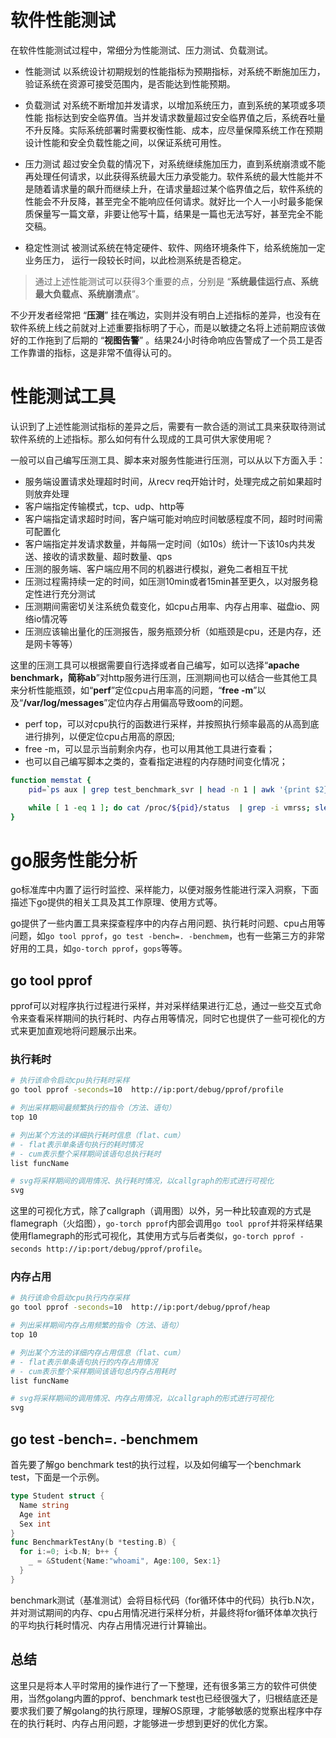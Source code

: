 # 软件性能测试

在软件性能测试过程中，常细分为性能测试、压力测试、负载测试。

- 性能测试
以系统设计初期规划的性能指标为预期指标，对系统不断施加压力，验证系统在资源可接受范围内，是否能达到性能预期。

- 负载测试
对系统不断增加并发请求，以增加系统压力，直到系统的某项或多项性能 指标达到安全临界值。当并发请求数量超过安全临界值之后，系统吞吐量不升反降。实际系统部署时需要权衡性能、成本，应尽量保障系统工作在预期设计性能和安全负载性能之间，以保证系统可用性。

- 压力测试
超过安全负载的情况下，对系统继续施加压力，直到系统崩溃或不能再处理任何请求，以此获得系统最大压力承受能力。软件系统的最大性能并不是随着请求量的飙升而继续上升，在请求量超过某个临界值之后，软件系统的性能会不升反降，甚至完全不能响应任何请求。就好比一个人一小时最多能保质保量写一篇文章，非要让他写十篇，结果是一篇也无法写好，甚至完全不能交稿。

- 稳定性测试
被测试系统在特定硬件、软件、网络环境条件下，给系统施加一定业务压力， 运行一段较长时间，以此检测系统是否稳定。

>通过上述性能测试可以获得3个重要的点，分别是 “**系统最佳运行点、系统最大负载点、系统崩溃点**”。

不少开发者经常把 “**压测**” 挂在嘴边，实则并没有明白上述指标的差异，也没有在软件系统上线之前就对上述重要指标明了于心，而是以敏捷之名将上述前期应该做好的工作拖到了后期的 “**视图告警**” 。结果24小时待命响应告警成了一个员工是否工作靠谱的指标，这是非常不值得认可的。

# 性能测试工具
认识到了上述性能测试指标的差异之后，需要有一款合适的测试工具来获取待测试软件系统的上述指标。那么如何有什么现成的工具可供大家使用呢？

一般可以自己编写压测工具、脚本来对服务性能进行压测，可以从以下方面入手：
- 服务端设置请求处理超时时间，从recv req开始计时，处理完成之前如果超时则放弃处理
- 客户端指定传输模式，tcp、udp、http等
- 客户端指定请求超时时间，客户端可能对响应时间敏感程度不同，超时时间需可配置化
- 客户端指定并发请求数量，并每隔一定时间（如10s）统计一下该10s内共发送、接收的请求数量、超时数量、qps
- 压测的服务端、客户端应用不同的机器进行模拟，避免二者相互干扰
- 压测过程需持续一定的时间，如压测10min或者15min甚至更久，以对服务稳定性进行充分测试
- 压测期间需密切关注系统负载变化，如cpu占用率、内存占用率、磁盘io、网络io情况等
- 压测应该输出量化的压测报告，服务瓶颈分析（如瓶颈是cpu，还是内存，还是网卡等等）

这里的压测工具可以根据需要自行选择或者自己编写，如可以选择“**apache benchmark，简称ab**”对http服务进行压测，压测期间也可以结合一些其他工具来分析性能瓶颈，如“**perf**”定位cpu占用率高的问题，“**free -m**”以及“**/var/log/messages**”定位内存占用偏高导致oom的问题。

- perf top，可以对cpu执行的函数进行采样，并按照执行频率最高的从高到底进行排列，以便定位cpu占用高的原因;
- free -m，可以显示当前剩余内存，也可以用其他工具进行查看；
- 也可以自己编写脚本之类的，查看指定进程的内存随时间变化情况；
```bash
function memstat {
    pid=`ps aux | grep test_benchmark_svr | head -n 1 | awk '{print $2}'`

    while [ 1 -eq 1 ]; do cat /proc/${pid}/status  | grep -i vmrss; sleep 1; done
}
```

# go服务性能分析
go标准库中内置了运行时监控、采样能力，以便对服务性能进行深入洞察，下面描述下go提供的相关工具及其工作原理、使用方式等。

go提供了一些内置工具来探查程序中的内存占用问题、执行耗时问题、cpu占用等问题，如`go tool pprof`，`go test -bench=. -benchmem`，也有一些第三方的非常好用的工具，如`go-torch pprof`，`gops`等等。

## go tool pprof
pprof可以对程序执行过程进行采样，并对采样结果进行汇总，通过一些交互式命令来查看采样期间的执行耗时、内存占用等情况，同时它也提供了一些可视化的方式来更加直观地将问题展示出来。

### 执行耗时

```sh
# 执行该命令启动cpu执行耗时采样
go tool pprof -seconds=10  http://ip:port/debug/pprof/profile

# 列出采样期间最频繁执行的指令（方法、语句）
top 10

# 列出某个方法的详细执行耗时信息（flat、cum）
# - flat表示单条语句执行的耗时情况
# - cum表示整个采样期间该语句总执行耗时
list funcName

# svg将采样期间的调用情况、执行耗时情况，以callgraph的形式进行可视化
svg
```

这里的可视化方式，除了callgraph（调用图）以外，另一种比较直观的方式是flamegraph（火焰图），`go-torch pprof`内部会调用`go tool pprof`并将采样结果使用flamegraph的形式可视化，其使用方式与后者类似，`go-torch pprof -seconds http://ip:port/debug/pprof/profile`。

### 内存占用

```sh
# 执行该命令启动cpu执行内存采样
go tool pprof -seconds=10  http://ip:port/debug/pprof/heap

# 列出采样期间内存占用频繁的指令（方法、语句）
top 10

# 列出某个方法的详细内存占用信息（flat、cum）
# - flat表示单条语句执行的内存占用情况
# - cum表示整个采样期间该语句总内存占用耗时
list funcName

# svg将采样期间的调用情况、内存占用情况，以callgraph的形式进行可视化
svg
```

## go test -bench=. -benchmem

首先要了解go benchmark test的执行过程，以及如何编写一个benchmark test，下面是一个示例。

```go
type Student struct {
  Name string
  Age int
  Sex int
}
func BenchmarkTestAny(b *testing.B) {
  for i:=0; i<b.N; b++ {
    _ = &Student{Name:"whoami", Age:100, Sex:1}
  }
}
```

benchmark测试（基准测试）会将目标代码（for循环体中的代码）执行b.N次，并对测试期间的内存、cpu占用情况进行采样分析，并最终将for循环体单次执行的平均执行耗时情况、内存占用情况进行计算输出。

## 总结

这里只是将本人平时常用的操作进行了一下整理，还有很多第三方的软件可供使用，当然golang内置的pprof、benchmark test也已经很强大了，归根结底还是要求我们要了解golang的执行原理，理解OS原理，才能够敏感的觉察出程序中存在的执行耗时、内存占用问题，才能够进一步想到更好的优化方案。
